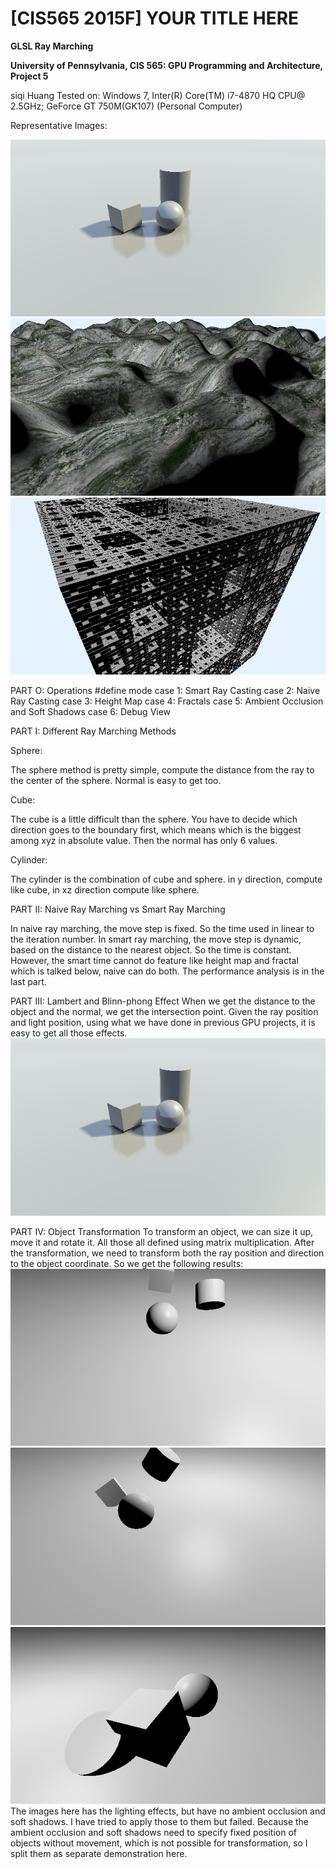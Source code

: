 # [CIS565 2015F] YOUR TITLE HERE

**GLSL Ray Marching**

**University of Pennsylvania, CIS 565: GPU Programming and Architecture, Project 5**

siqi Huang Tested on: Windows 7, Inter(R) Core(TM) i7-4870 HQ CPU@ 2.5GHz; GeForce GT 750M(GK107) (Personal Computer)

Representative Images:

![](img/AO1.png)
![](img/terrain1.png)
![](img/fractal1.png)

PART O: Operations
#define mode
case 1: Smart Ray Casting
case 2: Naive Ray Casting
case 3: Height Map
case 4: Fractals
case 5: Ambient Occlusion and Soft Shadows
case 6: Debug View

PART I: Different Ray Marching Methods

Sphere:

The sphere method is pretty simple, compute the distance from the ray to the center of the sphere. Normal is easy to get too.

Cube:

The cube is a little difficult than the sphere. You have to decide which direction goes to the boundary first, which means which is the biggest among xyz in absolute value. Then the normal has only 6 values.

Cylinder:

The cylinder is the combination of cube and sphere. in y direction, compute like cube, in xz direction compute like sphere.

PART II: Naive Ray Marching vs Smart Ray Marching

In naive ray marching, the move step is fixed. So the time used in linear to the iteration number.
In smart ray marching, the move step is dynamic, based on the distance to the nearest object. So the time is constant.
However, the smart time cannot do feature like height map and fractal which is talked below, naive can do both.
The performance analysis is in the last part.

PART III: Lambert and Blinn-phong Effect
When we get the distance to the object and the normal, we get the intersection point. Given the ray position and light position, using what we have done in previous GPU projects, it is easy to get all those effects.
![](img/AO1.png)

PART IV: Object Transformation
To transform an object, we can size it up, move it and rotate it. All those all defined using matrix multiplication. After the transformation, we need to transform both the ray position and direction to the object coordinate. So we get the following results:
![](img/transform1.png)
![](img/transform2.png)
![](img/transform3.png)
The images here has the lighting effects, but have no ambient occlusion and soft shadows. I have tried to apply those to them but failed. Because the ambient occlusion and soft shadows need to specify fixed position of objects without movement, which is not possible for transformation, so I split them as separate demonstration here. 
